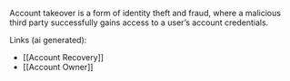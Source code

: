 Account takeover is a form of identity theft and fraud, where a malicious third party successfully gains access to a user’s account credentials.

Links (ai generated):
 - [[Account Recovery]]
 - [[Account Owner]]
